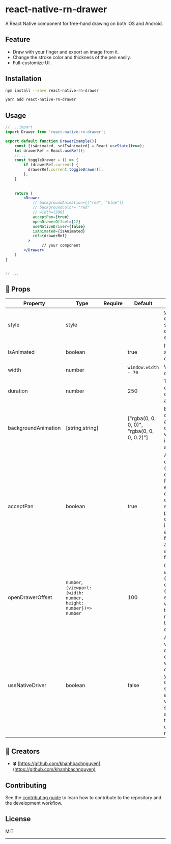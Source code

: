 # react-native-rn-drawer
A React Native component for free-hand drawing on both iOS and Android.
## Feature
+ Draw with your finger and export an image from it.
+ Change the stroke color and thickness of the pen easily.
+ Full-customize UI.
## Installation


```sh
npm install --save react-native-rn-drawer

yarn add react-native-rn-drawer
```

## Usage

```jsx
// ...import
import Drawer from 'react-native-rn-drawer';

export default function DrawerExample(){
    const [isAnimated, setIsAnimated] = React.useState(true);
    let drawerRef = React.useRef();
    //...
    const toggleDrawer = () => {
        if (drawerRef.current) {
          drawerRef.current.toggleDrawer();
        };
    }
    
    
    return (
        <Drawer
            // backgroundAnimation={["red", "blue"]}
            // backgroundColor= "red"
            // width={200}
            acceptPan={true}
            openDrawerOffset={12}
            useNativeDriver={false}
            isAnimated={isAnimated}
            ref={drawerRef}
          >
                // your component
        </Drawer>
    )
}


// ...

```
## :star2: Props
| **Property** | **Type** | **Require** | **Default** | **Description** |
|-------------|------|-------|--------|--------------|
| style | style |  |  | you can change the style of drawer with style property |
| isAnimated | boolean |  | true | If true active animation drawer |
| width | number |  | `window.width - 70` | Width content drawer |
| duration | number |  | 250 |  The duration of the open/close animation |
| backgroundAnimation | [string,string] |  | ["rgba(0, 0, 0, 0)", "rgba(0, 0, 0, 0.2)"] | Background ouside animation combined with isAnimation . attribute |
| acceptPan | boolean |  | true  | Allow for drawer pan (on touch drag). Set to false to effectively disable the drawer while still allowing programmatic control. if isAnimated attribute = false, acceptPan auto set = false |
| openDrawerOffset | `number`, `(viewport: {width: number, height: number})=> number`  |  | 100 |Can either be a integer (pixel value) or decimal (ratio of screen width).Defines the right hand margin when the drawer is open.  |
|useNativeDriver | boolean |  | false | Animated values are only compatible with one driver so if you use native driver when starting an animation on a value, make sure every animation on that value also uses the native driver.| 

## :memo: Creators 
* :four_leaf_clover:  [https://github.com/khanhbachnguyen](https://github.com/khanhbachnguyen)

## Contributing

See the [contributing guide](CONTRIBUTING.md) to learn how to contribute to the repository and the development workflow.

## License

MIT

---
